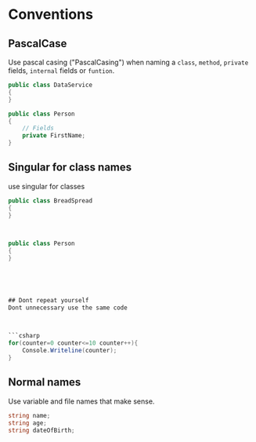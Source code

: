 # Conventions
## PascalCase
Use pascal casing ("PascalCasing") when naming a `class`, `method`, `private` fields, `internal` fields or `funtion`.

 

```csharp
public class DataService
{
}
```


```csharp
public class Person
{
    // Fields
    private FirstName; 
}
```


## Singular for class names
use singular for classes
```csharp
public class BreadSpread
{
}

 

public class Person
{
}


 


## Dont repeat yourself
Dont unnecessary use the same code

 

```csharp
for(counter=0 counter<=10 counter++){
    Console.Writeline(counter);
}
```


## Normal names
Use variable and file names that make sense.

 

```csharp
string name;
string age;
string dateOfBirth;
```

